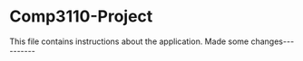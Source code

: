 # Comp3110-Project

This file contains instructions about the application.
Made some changes----------
